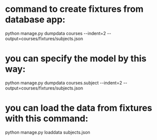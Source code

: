# command to create fixtures from database app: 
python manage.py dumpdata courses --indent=2 --output=courses/fixtures/subjects.json 

# you can specify the model by this way:
python manage.py dumpdata courses.subject --indent=2 --output=courses/fixtures/subjects.json 

# you can load the data from fixtures with this command:
python manage.py loaddata subjects.json
